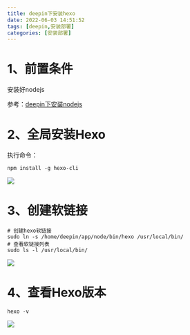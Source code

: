 ```yaml
---
title: deepin下安装hexo
date: 2022-06-03 14:51:52
tags: [deepin,安装部署]
categories: [安装部署]
---
```


# 1、前置条件

安装好nodejs

参考：[deepin下安装nodejs](http://192.168.0.198:5080/post/inNodejsByOsDeepin/)

# 2、全局安装Hexo

执行命令：

```shell
npm install -g hexo-cli
```

![](https://img.huangge1199.cn/blog/inHexoByOsDeepin/image-20220603141423311.png)

# 3、创建软链接

```shell
# 创建hexo软链接
sudo ln -s /home/deepin/app/node/bin/hexo /usr/local/bin/
# 查看软链接列表
sudo ls -l /usr/local/bin/
```

![](https://img.huangge1199.cn/blog/inHexoByOsDeepin/image-20220603141527169.png)

# 4、查看Hexo版本

```shell
hexo -v
```

![](https://img.huangge1199.cn/blog/inHexoByOsDeepin/image-20220603141613298.png)
